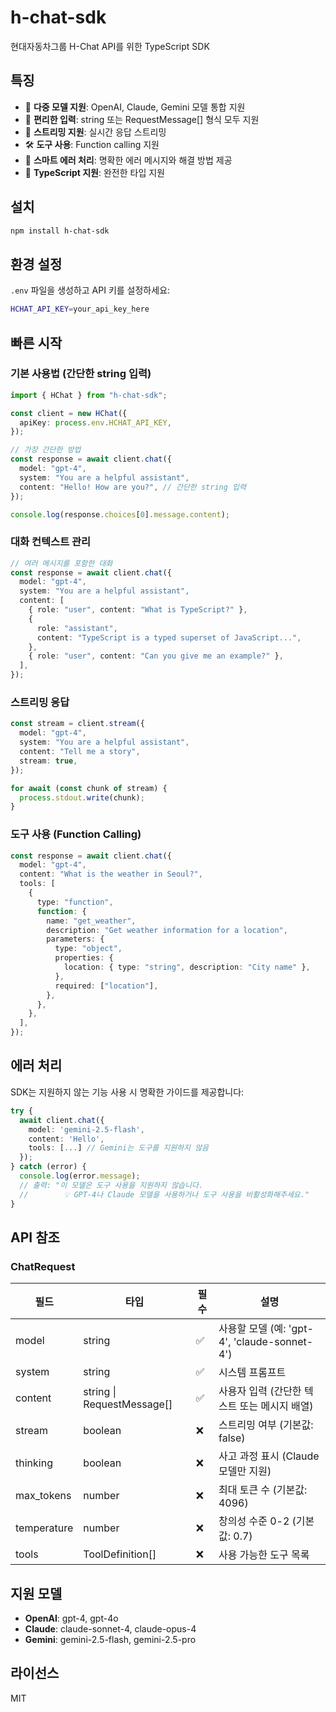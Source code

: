 # h-chat-sdk

현대자동차그룹 H-Chat API를 위한 TypeScript SDK

## 특징

- 🚀 **다중 모델 지원**: OpenAI, Claude, Gemini 모델 통합 지원
- 💬 **편리한 입력**: string 또는 RequestMessage[] 형식 모두 지원
- 🔄 **스트리밍 지원**: 실시간 응답 스트리밍
- 🛠️ **도구 사용**: Function calling 지원
- 🎯 **스마트 에러 처리**: 명확한 에러 메시지와 해결 방법 제공
- 📝 **TypeScript 지원**: 완전한 타입 지원

## 설치

```bash
npm install h-chat-sdk
```

## 환경 설정

`.env` 파일을 생성하고 API 키를 설정하세요:

```bash
HCHAT_API_KEY=your_api_key_here
```

## 빠른 시작

### 기본 사용법 (간단한 string 입력)

```typescript
import { HChat } from "h-chat-sdk";

const client = new HChat({
  apiKey: process.env.HCHAT_API_KEY,
});

// 가장 간단한 방법
const response = await client.chat({
  model: "gpt-4",
  system: "You are a helpful assistant",
  content: "Hello! How are you?", // 간단한 string 입력
});

console.log(response.choices[0].message.content);
```

### 대화 컨텍스트 관리

```typescript
// 여러 메시지를 포함한 대화
const response = await client.chat({
  model: "gpt-4",
  system: "You are a helpful assistant",
  content: [
    { role: "user", content: "What is TypeScript?" },
    {
      role: "assistant",
      content: "TypeScript is a typed superset of JavaScript...",
    },
    { role: "user", content: "Can you give me an example?" },
  ],
});
```

### 스트리밍 응답

```typescript
const stream = client.stream({
  model: "gpt-4",
  system: "You are a helpful assistant",
  content: "Tell me a story",
  stream: true,
});

for await (const chunk of stream) {
  process.stdout.write(chunk);
}
```

### 도구 사용 (Function Calling)

```typescript
const response = await client.chat({
  model: "gpt-4",
  content: "What is the weather in Seoul?",
  tools: [
    {
      type: "function",
      function: {
        name: "get_weather",
        description: "Get weather information for a location",
        parameters: {
          type: "object",
          properties: {
            location: { type: "string", description: "City name" },
          },
          required: ["location"],
        },
      },
    },
  ],
});
```

## 에러 처리

SDK는 지원하지 않는 기능 사용 시 명확한 가이드를 제공합니다:

```typescript
try {
  await client.chat({
    model: 'gemini-2.5-flash',
    content: 'Hello',
    tools: [...] // Gemini는 도구를 지원하지 않음
  });
} catch (error) {
  console.log(error.message);
  // 출력: "이 모델은 도구 사용을 지원하지 않습니다.
  //        💡 GPT-4나 Claude 모델을 사용하거나 도구 사용을 비활성화해주세요."
}
```

## API 참조

### ChatRequest

| 필드        | 타입                       | 필수 | 설명                                         |
| ----------- | -------------------------- | ---- | -------------------------------------------- |
| model       | string                     | ✅   | 사용할 모델 (예: 'gpt-4', 'claude-sonnet-4') |
| system      | string                     | ✅   | 시스템 프롬프트                              |
| content     | string \| RequestMessage[] | ✅   | 사용자 입력 (간단한 텍스트 또는 메시지 배열) |
| stream      | boolean                    | ❌   | 스트리밍 여부 (기본값: false)                |
| thinking    | boolean                    | ❌   | 사고 과정 표시 (Claude 모델만 지원)          |
| max_tokens  | number                     | ❌   | 최대 토큰 수 (기본값: 4096)                  |
| temperature | number                     | ❌   | 창의성 수준 0-2 (기본값: 0.7)                |
| tools       | ToolDefinition[]           | ❌   | 사용 가능한 도구 목록                        |

## 지원 모델

- **OpenAI**: gpt-4, gpt-4o
- **Claude**: claude-sonnet-4, claude-opus-4
- **Gemini**: gemini-2.5-flash, gemini-2.5-pro

## 라이선스

MIT
